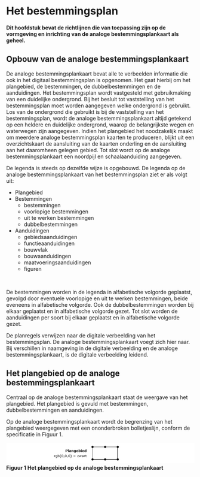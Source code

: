 # Het bestemmingsplan
**Dit hoofdstuk bevat de richtlijnen die van toepassing zijn op de vormgeving en
inrichting van de analoge bestemmingsplankaart als geheel.**

## Opbouw van de analoge bestemmingsplankaart
De analoge bestemmingsplankaart bevat alle te verbeelden informatie die ook in
het digitaal bestemmingsplan is opgenomen. Het gaat hierbij om het plangebied,
de bestemmingen, de dubbelbestemmingen en de aanduidingen. Het bestemmingsplan
wordt vastgesteld met gebruikmaking van een duidelijke ondergrond. Bij het
besluit tot vaststelling van het bestemmingsplan moet worden aangegeven welke
ondergrond is gebruikt. Los van de ondergrond die gebruikt is bij de
vaststelling van het bestemmingsplan, wordt de analoge bestemmingsplankaart
altijd getekend op een heldere en duidelijke ondergrond, waarop de belangrijkste
wegen en waterwegen zijn aangegeven. Indien het plangebied het noodzakelijk
maakt om meerdere analoge bestemmingsplan kaarten te produceren, blijkt uit een
overzichtskaart de aansluiting van de kaarten onderling en de aansluiting aan
het daaromheen gelegen gebied. Tot slot wordt op de analoge bestemmingsplankaart
een noordpijl en schaalaanduiding aangegeven.

De legenda is steeds op dezelfde wijze is opgebouwd. De legenda op de analoge
bestemmingsplankaart van het bestemmingsplan ziet er als volgt uit:

-   Plangebied
-   Bestemmingen
	-   bestemmingen
	-   voorlopige bestemmingen
	-   uit te werken bestemmingen
	-   dubbelbestemmingen
-   Aanduidingen
	-   gebiedsaanduidingen
	-   functieaanduidingen
	-   bouwvlak
	-   bouwaanduidingen
	-   maatvoeringsaanduidingen
	-   figuren
</br>

De bestemmingen worden in de legenda in alfabetische volgorde geplaatst, gevolgd
door eventuele voorlopige en uit te werken bestemmingen, beide eveneens in
alfabetische volgorde. Ook de dubbelbestemmingen worden bij elkaar geplaatst en
in alfabetische volgorde gezet. Tot slot worden de aanduidingen per soort bij
elkaar geplaatst en in alfabetische volgorde gezet.

De planregels verwijzen naar de digitale verbeelding van het bestemmingsplan. De
analoge bestemmingsplankaart voegt zich hier naar. Bij verschillen in naamgeving
in de digitale verbeelding en de analoge bestemmingsplankaart, is de digitale
verbeelding leidend.

## Het plangebied op de analoge bestemmingsplankaart
Centraal op de analoge bestemmingsplankaart staat de weergave van het
plangebied. Het plangebied is gevuld met bestemmingen, dubbelbestemmingen en
aanduidingen.

Op de analoge bestemmingsplankaart wordt de begrenzing van het plangebied
weergegeven met een ononderbroken bolletjeslijn, conform de specificatie in
Figuur 1.
</br>

![](media/d178601d10b2451b1b36a553a3ae1555.png)  
**Figuur 1 Het plangebied op de analoge bestemmingsplankaart**
